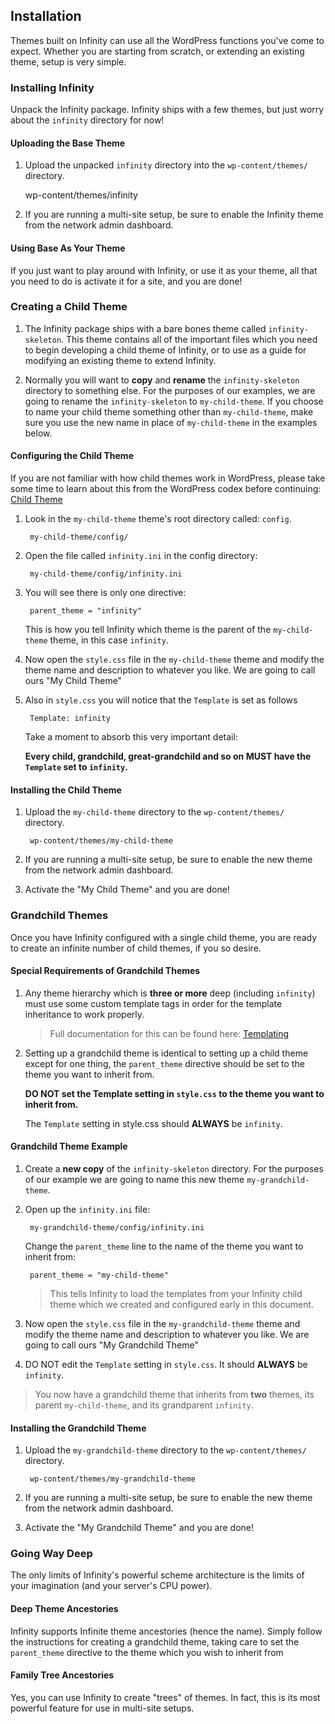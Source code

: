 ## Installation

Themes built on Infinity can use all the WordPress functions you've come to expect.
Whether you are starting from scratch, or extending an existing theme, setup is very simple.

<ul class="infinity-docs-menu"></ul>

### Installing Infinity

Unpack the Infinity package. Infinity ships with a few themes, but just worry about
the `infinity` directory for now!

#### Uploading the Base Theme

1. Upload the unpacked `infinity` directory into the `wp-content/themes/` directory.

	wp-content/themes/infinity

1. If you are running a multi-site setup, be sure to enable the Infinity theme from the
   network admin dashboard.

#### Using Base As Your Theme

If you just want to play around with Infinity, or use it as your theme, all that you
need to do is activate it for a site, and you are done!

### Creating a Child Theme

1. The Infinity package ships with a bare bones theme called `infinity-skeleton`.
   This theme contains all of the important files which you need to begin developing
   a child theme of Infinity, or to use as a guide for modifying an existing theme
   to extend Infinity.

1. Normally you will want to **copy** and **rename** the `infinity-skeleton` directory to
   something else. For the purposes of our examples, we are going to rename the `infinity-skeleton`
   to `my-child-theme`. If you choose to name your child theme something other than
   `my-child-theme`, make sure you use the new name in place of `my-child-theme`
   in the examples below.

#### Configuring the Child Theme

If you are not familiar with how child themes work in WordPress, please take some
time to learn about this from the WordPress codex before continuing:
<a href="http://codex.wordpress.org/Child_Themes" target="_blank">Child Theme</a>

1. Look in the `my-child-theme` theme's root directory called: `config`.

		my-child-theme/config/

1. Open the file called `infinity.ini` in the config directory:

		my-child-theme/config/infinity.ini

1. You will see there is only one directive:

		parent_theme = "infinity"

   This is how you tell Infinity which theme is the parent of the `my-child-theme` theme,
   in this case `infinity`.

1. Now open the `style.css` file in the `my-child-theme` theme and modify the theme name
   and description to whatever you like. We are going to call ours "My Child Theme"

1. Also in `style.css` you will notice that the `Template` is set as follows

		Template: infinity

   Take a moment to absorb this very important detail:

   **Every child, grandchild, great-grandchild and so on MUST have the
   `Template` set to `infinity`.**

#### Installing the Child Theme

1. Upload the `my-child-theme` directory to the `wp-content/themes/` directory.

		wp-content/themes/my-child-theme

1. If you are running a multi-site setup, be sure to enable the new theme from the
   network admin dashboard.

1. Activate the "My Child Theme" and you are done!

### Grandchild Themes

Once you have Infinity configured with a single child theme, you are ready to create an
infinite number of child themes, if you so desire.

#### Special Requirements of Grandchild Themes

1. Any theme hierarchy which is **three or more** deep (including `infinity`)
   must use some custom template tags in order for the template inheritance to work properly.

	> Full documentation for this can be found here:
	  [Templating](infinity://admin:doc/install_tpls)

1. Setting up a grandchild theme is identical to setting up a child theme except for one thing,
   the `parent_theme` directive should be set to the theme you want to inherit from.

   **DO NOT set the Template setting in `style.css` to the theme you want to inherit from.**

   The `Template` setting in style.css should **ALWAYS** be `infinity`.

#### Grandchild Theme Example

1. Create a **new copy** of the `infinity-skeleton` directory. For the purposes of our example
   we are going to name this new theme `my-grandchild-theme`.

1. Open up the `infinity.ini` file:

		my-grandchild-theme/config/infinity.ini

   Change the `parent_theme` line to the name of the theme you want to inherit from:

		parent_theme = "my-child-theme"

	> This tells Infinity to load the templates from your Infinity child theme
	  which we created and configured early in this document.

1. Now open the `style.css` file in the `my-grandchild-theme` theme and modify the theme name
   and description to whatever you like. We are going to call ours "My Grandchild Theme"

1. DO NOT edit the `Template` setting in `style.css`. It should **ALWAYS** be `infinity`.

> You now have a grandchild theme that inherits from **two** themes, its parent `my-child-theme`,
and its grandparent `infinity`.

#### Installing the Grandchild Theme

1. Upload the `my-grandchild-theme` directory to the `wp-content/themes/` directory.

		wp-content/themes/my-grandchild-theme

1. If you are running a multi-site setup, be sure to enable the new theme from the
   network admin dashboard.

1. Activate the "My Grandchild Theme" and you are done!

### Going Way Deep

The only limits of Infinity's powerful scheme architecture is the limits of your imagination
(and your server's CPU power).

#### Deep Theme Ancestories

Infinity supports Infinite theme ancestories (hence the name). Simply follow the instructions
for creating a grandchild theme, taking care to set the `parent_theme` directive to the
theme which you wish to inherit from

#### Family Tree Ancestories

Yes, you can use Infinity to create "trees" of themes. In fact, this is its most powerful
feature for use in multi-site setups.
